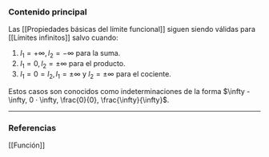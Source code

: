 ### Contenido principal

Las [[Propiedades básicas del límite funcional]] siguen siendo válidas para [[Límites infinitos]] salvo cuando:
1) $l_1 = +\infty, l_2 = -\infty$ para la suma.
2) $l_1 = 0, l_2 = \pm \infty$ para el producto.
3) $l_1 = 0 = l_2, l_1 = \pm \infty$ y $l_2 = \pm \infty$ para el cociente.

Estos casos son conocidos como indeterminaciones de la forma $\infty - \infty, 0 · \infty, \frac{0}{0}, \frac{\infty}{\infty}$.

--- 
### Referencias

[[Función]]